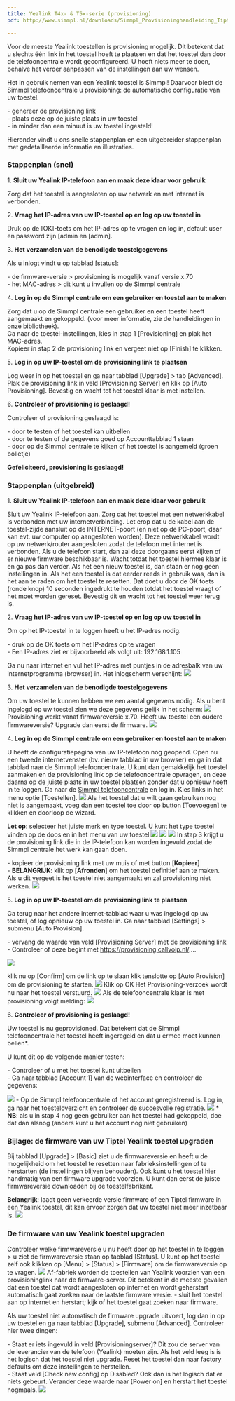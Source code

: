 ```yaml
---
title: Yealink T4x- & T5x-serie (provisioning)
pdf: http://www.simmpl.nl/downloads/Simmpl_Provisioninghandleiding_Tiptel_Yealink.pdf

---
```

Voor de meeste Yealink toestellen is provisioning mogelijk. Dit betekent dat u slechts één link in het toestel hoeft te plaatsen en dat het toestel dan door de telefooncentrale wordt geconfigureerd. U hoeft niets meer te doen, behalve het verder aanpassen van de instellingen aan uw wensen.

Het in gebruik nemen van een Yealink toestel is Simmpl! Daarvoor biedt de Simmpl telefooncentrale u provisioning: de automatische configuratie van uw toestel.

\- genereer de provisioning link   
\- plaats deze op de juiste plaats in uw toestel   
\- in minder dan een minuut is uw toestel ingesteld!

Hieronder vindt u ons snelle stappenplan en een uitgebreider stappenplan met gedetailleerde informatie en illustraties.

<h3>Stappenplan (snel)</h3>

1\. **Sluit uw Yealink IP-telefoon aan en maak deze klaar voor gebruik**

Zorg dat het toestel is aangesloten op uw netwerk en met internet is verbonden.

2\. **Vraag het IP-adres van uw IP-toestel op en log op uw toestel in**

Druk op de \[OK\]-toets om het IP-adres op te vragen en log in, default user en password zijn \[admin en \[admin\].

3\. **Het verzamelen van de benodigde toestelgegevens**

Als u inlogt vindt u op tabblad \[status\]:

\- de firmware-versie > provisioning is mogelijk vanaf versie x.70   
\- het MAC-adres > dit kunt u invullen op de Simmpl centrale

4\. **Log in op de Simmpl centrale om een gebruiker en toestel aan te maken**

Zorg dat u op de Simmpl centrale een gebruiker en een toestel heeft aangemaakt en gekoppeld. (voor meer informatie, zie de handleidingen in onze bibliotheek).   
Ga naar de toestel-instellingen, kies in stap 1 \[Provisioning\] en plak het MAC-adres.   
Kopieer in stap 2 de provisioning link en vergeet niet op \[Finish\] te klikken.

5\. **Log in op uw IP-toestel om de provisioning link te plaatsen**

Log weer in op het toestel en ga naar tabblad \[Upgrade\] > tab \[Advanced\].   
Plak de provisioning link in veld \[Provisioning Server\] en klik op \[Auto Provisioning\]. Bevestig en wacht tot het toestel klaar is met instellen.

6\. **Controleer of provisioning is geslaagd!**

Controleer of provisioning geslaagd is:

\- door te testen of het toestel kan uitbellen   
\- door te testen of de gegevens goed op Accounttabblad 1 staan   
\- door op de Simmpl centrale te kijken of het toestel is aangemeld (groen bolletje)

**Gefeliciteerd, provisioning is geslaagd!**

<h3>Stappenplan (uitgebreid)</h3>

1\. **Sluit uw Yealink IP-telefoon aan en maak deze klaar voor gebruik**

Sluit uw Yealink IP-telefoon aan. Zorg dat het toestel met een netwerkkabel is verbonden met uw internetverbinding. Let erop dat u de kabel aan de toestel-zijde aansluit op de INTERNET-poort (en niet op de PC-poort, daar kan evt. uw computer op aangesloten worden). Deze netwerkkabel wordt op uw netwerk/router aangesloten zodat de telefoon met internet is verbonden. Als u de telefoon start, dan zal deze doorgaans eerst kijken of er nieuwe firmware beschikbaar is. Wacht totdat het toestel hiermee klaar is en ga pas dan verder. Als het een nieuw toestel is, dan staan er nog geen instellingen in. Als het een toestel is dat eerder reeds in gebruik was, dan is het aan te raden om het toestel te resetten. Dat doet u door de OK toets (ronde knop) 10 seconden ingedrukt te houden totdat het toestel vraagt of het moet worden gereset. Bevestig dit en wacht tot het toestel weer terug is.

2\. **Vraag het IP-adres van uw IP-toestel op en log op uw toestel in**

Om op het IP-toestel in te loggen heeft u het IP-adres nodig.

\- druk op de OK toets om het IP-adres op te vragen  
\- Een IP-adres ziet er bijvoorbeeld als volgt uit: 192.168.1.105

Ga nu naar internet en vul het IP-adres met puntjes in de adresbalk van uw internetprogramma (browser) in. Het inlogscherm verschijnt: ![](https://res.cloudinary.com/callvoip/image/upload/v1565083035/yealink-provisioning-1_jo6zdb.png)

3\. **Het verzamelen van de benodigde toestelgegevens**

Om uw toestel te kunnen hebben we een aantal gegevens nodig. Als u bent ingelogd op uw toestel zien we deze gegevens gelijk in het scherm: ![](https://res.cloudinary.com/callvoip/image/upload/v1565083097/yealink-provisioning-2_dyhrj5.png)
Provisioning werkt vanaf firmwareversie x.70. Heeft uw toestel een oudere firmwareversie? Upgrade dan eerst de firmware.
![](https://res.cloudinary.com/callvoip/image/upload/v1565083161/yealink-provisioning-3_zzzv7z.png)

4\. **Log in op de Simmpl centrale om een gebruiker en toestel aan te maken**

U heeft de configuratiepagina van uw IP-telefoon nog geopend. Open nu een tweede internetvenster (bv. nieuw tabblad in uw browser) en ga in dat tabblad naar de Simmpl telefooncentrale. U kunt dan gemakkelijk het toestel aanmaken en de provisioning link op de telefooncentrale opvragen, en deze daarna op de juiste plaats in uw toestel plaatsen zonder dat u opnieuw hoeft in te loggen. Ga naar de <a href="https://panel.callvoip.nl/login/panel" target="_blank">Simmpl telefooncentrale</a> en log in. Kies links in het menu optie \[Toestellen\]. ![](https://res.cloudinary.com/callvoip/image/upload/v1565083314/yealink-provisioning-4_cw9ojl.png)
Als het toestel dat u wilt gaan gebruiken nog niet is aangemaakt, voeg dan een toestel toe door op button \[Toevoegen\] te klikken en doorloop de wizard.

**Let op**: selecteer het juiste merk en type toestel. U kunt het type toestel vinden op de doos en in het menu van uw toestel
![](https://res.cloudinary.com/callvoip/image/upload/v1565083732/yealink-provisioning-5_uery2l.png)
![](https://res.cloudinary.com/callvoip/image/upload/v1565083789/yealink-provisioning-6_np4gfy.png)
![](https://res.cloudinary.com/callvoip/image/upload/v1565083831/yealink-provisioning-7_z2yzlm.png)
In stap 3 krijgt u de provisioning link die in de IP-telefoon kan worden ingevuld zodat de Simmpl centrale het werk kan gaan doen.

\- kopieer de provisioning link met uw muis of met button \[**Kopieer**\]  
\- **BELANGRIJK**: klik op \[**Afronden**\] om het toestel definitief aan te maken. Als u dit vergeet is het toestel niet aangemaakt en zal provisioning niet werken.
![](https://res.cloudinary.com/callvoip/image/upload/v1565083927/yealink-provisioning-8_ta5ud4.png)

5\. **Log in op uw IP-toestel om de provisioning link te plaatsen**

Ga terug naar het andere internet-tabblad waar u was ingelogd op uw toestel, of log opnieuw op uw toestel in. Ga naar tabblad \[Settings\] > submenu \[Auto Provision\].

\- vervang de waarde van veld \[Provisioning Server\] met de provisioning link   
\- Controleer of deze begint met https://provisioning.callvoip.nl/....

![](https://res.cloudinary.com/callvoip/image/upload/v1565084058/yealink-provisioning-9_mhvp39.png)


klik nu op \[Confirm\] om de link op te slaan
klik tenslotte op \[Auto Provision\] om de provisioning te starten.
![](https://res.cloudinary.com/callvoip/image/upload/v1565084128/yealink-provisioning-10_s3cidy.png)
Klik op OK
Het Provisioning-verzoek wordt nu naar het toestel verstuurd.
![](https://res.cloudinary.com/callvoip/image/upload/v1565084192/yealink-provisioning-11_lk261b.png)
Als de telefooncentrale klaar is met provisioning volgt melding:
![](https://res.cloudinary.com/callvoip/image/upload/v1565084243/yealink-provisioning-12_g2z8aq.png)

6\. **Controleer of provisioning is geslaagd!**

Uw toestel is nu geprovisioned. Dat betekent dat de Simmpl telefooncentrale het toestel heeft ingeregeld en dat u ermee moet kunnen bellen*.   
  
U kunt dit op de volgende manier testen:

\- Controleer of u met het toestel kunt uitbellen   
\- Ga naar tabblad \[Account 1\] van de webinterface en controleer de gegevens:

![](https://res.cloudinary.com/callvoip/image/upload/v1565084337/yealink-provisioning-13_wgivj9.png)
\- Op de Simmpl telefooncentrale of het account geregistreerd is.
Log in, ga naar het toesteloverzicht en controleer de succesvolle registratie.
![](https://res.cloudinary.com/callvoip/image/upload/v1565084404/yealink-provisioning-14_qynrdk.png)
\* **NB**: als u in stap 4 nog geen gebruiker aan het toestel had gekoppeld, doe dat dan alsnog (anders kunt u het account nog niet gebruiken)

<h3>Bijlage: de firmware van uw Tiptel Yealink toestel upgraden</h3>

Bij tabblad \[Upgrade\] > \[Basic\] ziet u de firmwareversie en heeft u de mogelijkheid om het toestel te resetten naar fabrieksinstellingen of te herstarten (de instellingen blijven behouden). Ook kunt u het toestel hier handmatig van een firmware upgrade voorzien. U kunt dan eerst de juiste firmwareversie downloaden bij de toestelfabrikant.

**Belangrijk**: laadt geen verkeerde versie firmware of een Tiptel firmware in een Yealink toestel, dit kan ervoor zorgen dat uw toestel niet meer inzetbaar is.
![](https://res.cloudinary.com/callvoip/image/upload/v1565084545/yealink-provisioning-15_up0loh.png)

<h3>De firmware van uw Yealink toestel upgraden</h3>

Controleer welke firmwareversie u nu heeft door op het toestel in te loggen > u ziet de firmwareversie staan op tabblad \[Status\]. U kunt op het toestel zelf ook klikken op \[Menu\] > \[Status\] > \[Firmware\] om de firmwareversie op te vragen.
![](https://res.cloudinary.com/callvoip/image/upload/v1565084681/yealink-provisioning-16_ug20sl.png)
Af-fabriek worden de toestellen van Yealink voorzien van een provisioninglink naar de firmware-server. Dit betekent in de meeste gevallen dat een toestel dat wordt aangesloten op internet en wordt geherstart automatisch gaat zoeken naar de laatste firmware versie.
\- sluit het toestel aan op internet en herstart; kijk of het toestel gaat zoeken naar firmware.

Als uw toestel niet automatisch de firmware upgrade uitvoert, log dan in op uw toestel en ga naar tabblad \[Upgrade\], submenu \[Advanced\]. Controleer hier twee dingen:

\- Staat er iets ingevuld in veld \[Provisioningserver\]? Dit zou de server van de leverancier van de telefoon (Yealink) moeten zijn. Als het veld leeg is is het logisch dat het toestel niet upgrade. Reset het toestel dan naar factory defaults om deze instellingen te herstellen.   
\- Staat veld \[Check new config\] op Disabled? Ook dan is het logisch dat er niets gebeurt. Verander deze waarde naar \[Power on\] en herstart het toestel nogmaals. ![](https://res.cloudinary.com/callvoip/image/upload/v1565085253/yealink-provisioning-17_z6yyv8.png)
